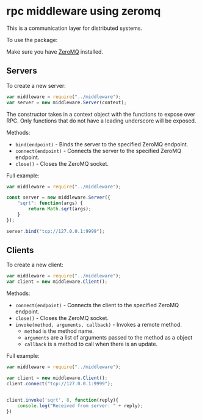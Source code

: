 rpc middleware using zeromq
============

This is a communication layer for distributed systems. 

To use the package:

Make sure you have [ZeroMQ](https://github.com/zeromq/libzmq) installed.

Servers
-------

To create a new server:

```js
var middleware = require("../middleware");
var server = new middleware.Server(context);
```

The constructor takes in a context object with the functions to expose
over RPC. Only functions that do not have a leading underscore will be
exposed.

Methods:

* `bind(endpoint)` - Binds the server to the specified ZeroMQ endpoint.
* `connect(endpoint)` - Connects the server to the specified ZeroMQ endpoint.
* `close()` - Closes the ZeroMQ socket.

Full example:

```js
var middleware = require("../middleware");

const server = new middleware.Server({
    "sqrt": function(args) {
        return Math.sqrt(args);
    }
});

server.bind("tcp://127.0.0.1:9999");

```

Clients
-------

To create a new client:

```js
var middleware = require("../middleware");
var client = new middleware.Client();
```

Methods:

* `connect(endpoint)` - Connects the client to the specified ZeroMQ endpoint.
* `close()` - Closes the ZeroMQ socket.
* `invoke(method, arguments, callback)` - Invokes a remote method.
  * `method` is the method name.
  * `arguments` are a list of arguments passed to the method as a object
  * `callback` is a method to call when there is an update. 

Full example:

```js
var middleware = require("../middleware");

var client = new middleware.Client();
client.connect("tcp://127.0.0.1:9999");


client.invoke('sqrt', 8, function(reply){
    console.log("Received from server: " + reply);
})
```
